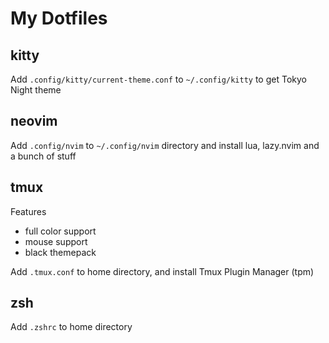 # My Dotfiles

## kitty

Add `.config/kitty/current-theme.conf` to `~/.config/kitty` to get Tokyo Night theme

## neovim

Add `.config/nvim` to `~/.config/nvim` directory and install lua, lazy.nvim and a bunch of stuff

## tmux

Features
- full color support
- mouse support
- black themepack

Add `.tmux.conf` to home directory, and install Tmux Plugin Manager (tpm)

## zsh

Add `.zshrc` to home directory

